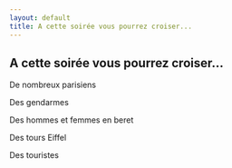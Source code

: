 ```yaml
---
layout: default
title: A cette soirée vous pourrez croiser...
---
```


## A cette soirée vous pourrez croiser...

De nombreux parisiens

Des gendarmes

Des hommes et femmes en beret

Des tours Eiffel

Des touristes

